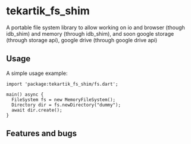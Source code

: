 # tekartik_fs_shim

A portable file system library to allow working on io and browser (though idb_shim) and memory (through idb_shim), 
and soon google storage (through storage api), google drive (through google drive api)

## Usage

A simple usage example:

    import 'package:tekartik_fs_shim/fs.dart';

    main() async {
      FileSystem fs = new MemoryFileSystem();
      Directory dir = fs.newDirectory("dummy");
      await dir.create();
    }

## Features and bugs


